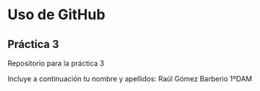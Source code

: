 # Uso de GitHub
## Práctica 3
Repositorio para la práctica 3

Incluye a continuación tu nombre y apellidos: Raúl Gómez Barberio 1ºDAM
